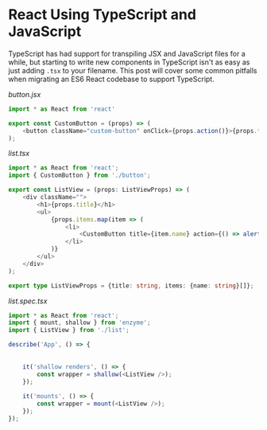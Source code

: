 # React Using TypeScript and JavaScript

TypeScript has had support for transpiling JSX and JavaScript files for a while, but starting 
to write new components in TypeScript isn't as easy as just adding `.tsx` to your filename.
This post will cover some common pitfalls when migrating an ES6 React codebase to support 
TypeScript.

_button.jsx_
```javascript
import * as React from 'react'

export const CustomButton = (props) => (
    <button className="custom-button" onClick={props.action()}>{props.text}</button>
);
```

_list.tsx_
```typescript
import * as React from 'react';
import { CustomButton } from './button';

export const ListView = (props: ListViewProps) => (
    <div className="">
        <h1>{props.title}</h1>
        <ul>
            {props.items.map(item => (
                <li>
                    <CustomButton title={item.name} action={() => alert(item.name)} />
                </li>
            )}
        </ul>
    </div>
);

export type ListViewProps = {title: string, items: {name: string}[]};
```

_list.spec.tsx_
```typescript
import * as React from 'react';
import { mount, shallow } from 'enzyme';
import { ListView } from './list';

describe('App', () => {
    
    
    it('shallow renders', () => {
        const wrapper = shallow(<ListView />);
    });
    
    it('mounts', () => {
        const wrapper = mount(<ListView />);
    });
});
```
